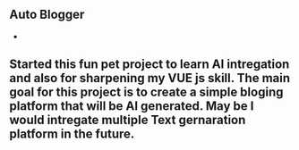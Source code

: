 
## Auto Blogger
-
Started this fun pet project to learn AI intregation and also for sharpening my VUE js skill.
The main goal for this project is to create a simple bloging platform that will be AI generated. 
May be I would intregate multiple Text gernaration platform in the future.
-

